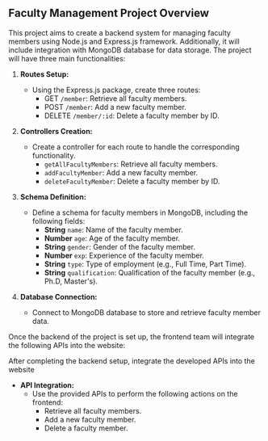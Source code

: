 ## Faculty Management Project Overview

This project aims to create a backend system for managing faculty members using Node.js and Express.js framework. Additionally, it will include integration with MongoDB database for data storage. The project will have three main functionalities:

1. **Routes Setup:**

   - Using the Express.js package, create three routes:
     - GET `/member`: Retrieve all faculty members.
     - POST `/member`: Add a new faculty member.
     - DELETE `/member/:id`: Delete a faculty member by ID.

2. **Controllers Creation:**

   - Create a controller for each route to handle the corresponding functionality.
     - `getAllFacultyMembers`: Retrieve all faculty members.
     - `addFacultyMember`: Add a new faculty member.
     - `deleteFacultyMember`: Delete a faculty member by ID.

3. **Schema Definition:**

   - Define a schema for faculty members in MongoDB, including the following fields:
     - **String** `name`: Name of the faculty member.
     - **Number** `age`: Age of the faculty member.
     - **String** `gender`: Gender of the faculty member.
     - **Number** `exp`: Experience of the faculty member.
     - **String** `type`: Type of employment (e.g., Full Time, Part Time).
     - **String** `qualification`: Qualification of the faculty member (e.g., Ph.D, Master's).

4. **Database Connection:**
   - Connect to MongoDB database to store and retrieve faculty member data.

Once the backend of the project is set up, the frontend team will integrate the following APIs into the website:

After completing the backend setup, integrate the developed APIs into the website

- **API Integration:**
  - Use the provided APIs to perform the following actions on the frontend:
    - Retrieve all faculty members.
    - Add a new faculty member.
    - Delete a faculty member.
